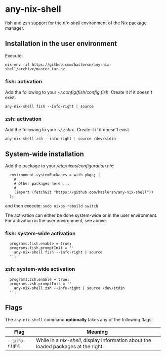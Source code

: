 # any-nix-shell
fish and zsh support for the *nix-shell* environment of the Nix package manager.

## Installation in the user environment

Execute:

```
nix-env -if https://github.com/haslersn/any-nix-shell/archive/master.tar.gz
```

### fish: activation

Add the following to your *~/.config/fish/config.fish*. Create it if it doesn't exist.

```
any-nix-shell fish --info-right | source
```

### zsh: activation

Add the following to your *~/.zshrc*. Create it if it doesn't exist.

```
any-nix-shell zsh --info-right | source /dev/stdin
```

## System-wide installation

Add the package to your */etc/nixos/configuration.nix*:

```
  environment.systemPackages = with pkgs; [
    #
    # Other packages here ...
    #
    (import (fetchGit "https://github.com/haslersn/any-nix-shell"))
  ];
```

and then execute: `sudo nixos-rebuild switch`

The activation can either be done system-wide or in the user environment.
For activation in the user environment, see above.

### fish: system-wide activation

```
  programs.fish.enable = true;
  programs.fish.promptInit = ''
    any-nix-shell fish --info-right | source
  '';
```

### zsh: system-wide activation

```
  programs.zsh.enable = true;
  programs.zsh.promptInit = ''
    any-nix-shell zsh --info-right | source /dev/stdin
  '';
```

## Flags

The `any-nix-shell` command **optionally** takes any of the following flags:

| Flag | Meaning |
| - | - |
| `--info-right` | While in a *nix-shell*, display information about the loaded packages at the right. |
